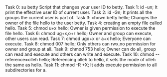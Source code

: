 Task 0: su betty Script that changes your user ID to betty.
Task 1: id -un; It print the effective user ID of current user.
Task 2: id -Gn; It prints all the groups the current user is part of.
Task 3: chown betty hello; Changes the owner of the file hello to the user betty.
Task 4: creating an empty file called hello.
Task 5: chmod u+x hello; Owner is given permission to execute the file hello.
Task 6: chmod ug+x,o+r hello; Owner and group can execute, other users can read.
Task 7: chmod ugo+x or a+x hello; Everyone can execute.
Task 8: chmod 007 hello; Only others can rwx,no permission for owner and group at all.
Task 9: chmod 753 hello; Owner can do all, group can read and execute and others can write and execute.
Task 10: chmod --reference=olleh hello; Referencing olleh to hello, it sets the mode of olleh the same as hello.
Task 11: chmod -R +X; It adds execute permission to all subdirectories for a. 
